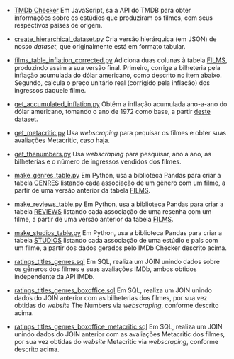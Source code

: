* [TMDb Checker](tmdb-checker)
Em JavaScript, sa a API do TMDB para obter informações sobre os estúdios que produziram os filmes, com seus respectivos países de origem.

* [create_hierarchical_dataset.py](create_hierarchical_dataset.py)
Cria versão hierárquica (em JSON) de nosso *dataset*, que originalmente está em formato tabular.

* [films_table_inflation_corrected.py](films_table_inflation_corrected.py)
Adiciona duas colunas à tabela [FILMS](../data/processed/films_table.csv), produzindo assim a sua versão final. Primeiro, corrige a bilheteria pela inflação acumulada do dólar americano, como descrito no item abaixo. Segundo, calcula o preço unitário real (corrigido pela inflação) dos ingressos daquele filme.

* [get_accumulated_inflation.py](get_accumulated_inflation.py)
Obtém a inflação acumulada ano-a-ano do dólar americano, tomando o ano de 1972 como base, a partir [deste dataset](https://www.macrotrends.net/countries/USA/united-states/inflation-rate-cpi).

* [get_metacritic.py](get_metacritic.py)
Usa *webscraping* para pequisar os filmes e obter suas avaliações Metacritic, caso haja.

* [get_thenumbers.py](get_thenumbers.py)
Usa *webscraping* para pesquisar, ano a ano, as bilheterias e o número de ingressos vendidos dos filmes.

* [make_genres_table.py](make_genres_table.py)
Em Python, usa a biblioteca Pandas para criar a tabela [GENRES](../data/processed/genres_table.csv) listando cada associação de um gênero com um filme, a partir de uma versão anterior da tabela [FILMS](../data/processed/films_table.csv).

* [make_reviews_table.py](make_reviews_table.py)
Em Python, usa a biblioteca Pandas para criar a tabela [REVIEWS](../data/processed/reviews_table.csv) listando cada associação de uma resenha com um filme, a partir de uma versão anterior da tabela [FILMS](../data/processed/films_table.csv).

* [make_studios_table.py](make_studios_table.py)
Em Python, usa a biblioteca Pandas para criar a tabela [STUDIOS](../data/processed/studios_table.csv) listando cada associação de uma estúdio e país com um filme, a partir dos dados gerados pelo IMDb Checker descrito acima.

* [ratings_titles_genres.sql](ratings_titles_genres.sql])
Em SQL, realiza um JOIN unindo dados sobre os gêneros dos filmes e suas avaliações IMDb, ambos obtidos independente da API IMDb.

* [ratings_titles_genres_boxoffice.sql](ratings_titles_genres_boxoffice.sql])
Em SQL, realiza um JOIN unindo dados do JOIN anterior com as bilheterias dos filmes, por sua vez obtidas do *website* The Numbers via *webscraping*, conforme descrito acima.

* [ratings_titles_genres_boxoffice_metacritic.sql](ratings_titles_genres_boxoffice_metacritic.sql])
Em SQL, realiza um JOIN unindo dados do JOIN anterior com as avaliações Metacritic dos filmes, por sua vez obtidas do *website* Metacritic via *webscraping*, conforme descrito acima.
